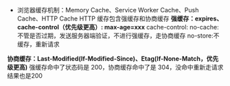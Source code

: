 - 浏览器缓存机制：Memory Cache、Service Worker Cache、Push Cache、HTTP Cache
HTTP 缓存包含强缓存和协商缓存
**强缓存：expires、cache-control（优先级更高）: max-age=xxx**
cache-control: 
    no-cache:不管是否过期，发送服务器端验证，不进行强缓存，走协商缓存
    no-store:不缓存，重新请求

**协商缓存：Last-Modified(If-Modified-Since)、Etag(If-None-Match，优先级更高)**
强缓存命中了状态码是 200，协商缓存命中了是 304，没命中重新走请求结果也是200